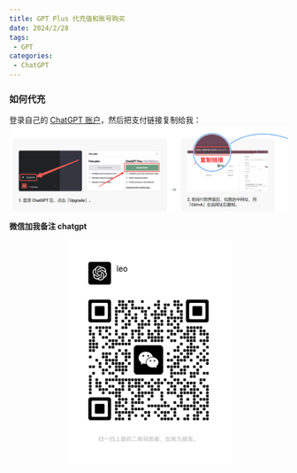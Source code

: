 ```yaml
---
title: GPT Plus 代充值和账号购买
date: 2024/2/28
tags:
 - GPT
categories:
 - ChatGPT
---
```


### 如何代充
登录自己的 [ChatGPT 账户](https://chat.openai.com/)，然后把支付链接复制给我：
![alt text](../imgs/image-8.png)

**微信加我备注 chatgpt**
<div align=center>
<img src="../imgs/wechat.jpg"  style="zoom:40%;" >
</div>